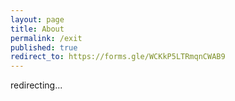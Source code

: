 ```yaml
---
layout: page
title: About
permalink: /exit
published: true
redirect_to: https://forms.gle/WCKkP5LTRmqnCWAB9
---
```


redirecting...
